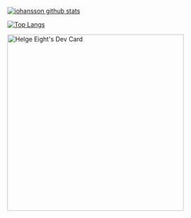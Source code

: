 [![iohansson github stats](https://github-readme-stats.vercel.app/api?username=iohansson&show_icons=true&theme=dracula&count_private=true)](https://github.com/iohansson)

[![Top Langs](https://github-readme-stats.vercel.app/api/top-langs/?username=iohansson&theme=dracula)](https://github.com/iohansson)

<a href="https://app.daily.dev/helge8"><img src="https://api.daily.dev/devcards/da4af2ba2ce74d808b5b13e6dc1b1e33.png?r=5m1" width="400" alt="Helge Eight's Dev Card"/></a>

<!--
**iohansson/iohansson** is a ✨ _special_ ✨ repository because its `README.md` (this file) appears on your GitHub profile.

Here are some ideas to get you started:

- 🔭 I’m currently working on ...
- 🌱 I’m currently learning ...
- 👯 I’m looking to collaborate on ...
- 🤔 I’m looking for help with ...
- 💬 Ask me about ...
- 📫 How to reach me: ...
- 😄 Pronouns: ...
- ⚡ Fun fact: ...
-->
